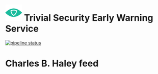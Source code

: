 # <img src=".repo/assets/icon-512x512.png"  width="52" height="52"> Trivial Security Early Warning Service

[![pipeline status](https://gitlab.com/trivialsec/feed-processor-charles-haleys/badges/main/pipeline.svg)](https://gitlab.com/trivialsec/feed-processor-charles-haleys/commits/main)

# Charles B. Haley feed
